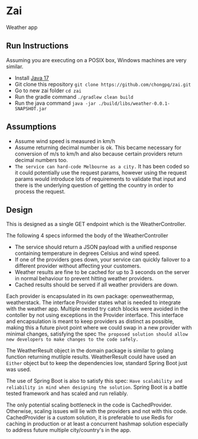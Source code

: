 # Zai
Weather app

## Run Instructions

Assuming you are executing on a POSIX box, Windows machines are very similar.
* Install [Java 17](http://www.oracle.com/technetwork/java/javase/downloads/index.html)
* Git clone this repository ```git clone https://github.com/chongpq/zai.git```
* Go to new zai folder ```cd zai```
* Run the gradle command ```./gradlew clean build```
* Run the java command ```java -jar ./build/libs/weather-0.0.1-SNAPSHOT.jar```

## Assumptions
* Assume wind speed is measured in km/h
* Assume returning decimal number is ok. This became necessary for conversion of m/s to km/h and also because certain providers return decimal numbers too.
* ```The service can hard-code Melbourne as a city.``` It has been coded so it could potentially use the request params, however using the request params would introduce lots of requirements to validate that input and there is the underlying question of getting the country in order to process the request.

## Design
This is designed as a single GET endpoint which is the WeatherController.

The following 4 specs informed the body of the WeatherController
* The service should return a JSON payload with a unified response containing temperature in degrees Celsius and wind speed.
* If one of the providers goes down, your service can quickly failover to a different provider without affecting your customers.
* Weather results are fine to be cached for up to 3 seconds on the server in normal behaviour to prevent hitting weather providers.
* Cached results should be served if all weather providers are down.

Each provider is encapsulated in its own package: openweathermap, weatherstack. The interface Provider states what is needed to integrate with the weather app. Multiple nested try catch blocks were avoided in the contoller by not using exceptions in the Provider interface. This interface and encapsulation is meant to keep providers as distinct as possible, making this a future pivot point where we could swap in a new provider with minimal changes, satisfying the spec ```The proposed solution should allow new developers to make changes to the code safely.```

The WeatherResult object in the domain package is similar to golang function returning mutliple results. WeatherResult could have used an ```Either``` object but to keep the dependencies low, standard Spring Boot just was used.

The use of Spring Boot is also to satisfy this spec: ```Have scalability and reliability in mind when designing the solution```. Spring Boot is a battle tested framework and has scaled and run reliably. 

The only potential scaling bottleneck in the code is CachedProvider. Otherwise, scaling issues will lie with the providers and not with this code. CachedProvider is a custom solution, it is preferable to use Redis for caching in production or at least a concurrent hashmap solution especially to address future multiple city/country's in the app.